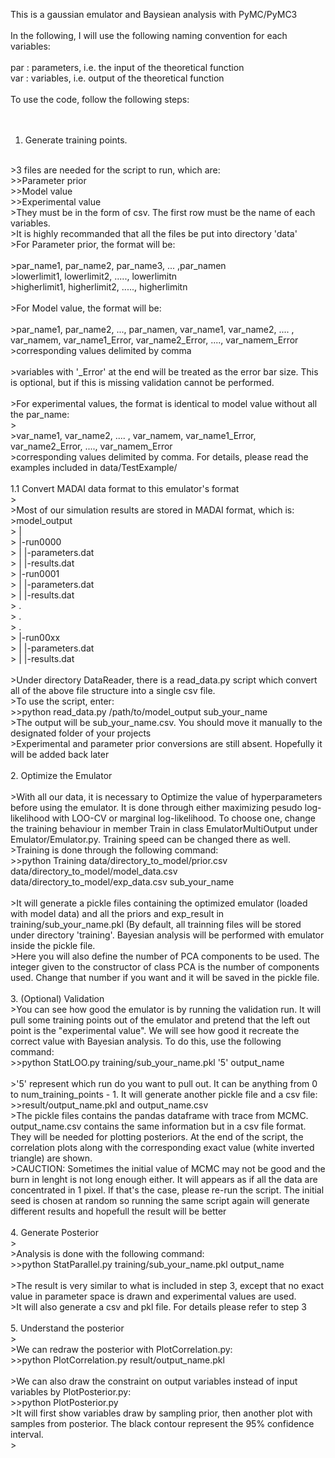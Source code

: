 This is a gaussian emulator and Baysiean analysis with PyMC/PyMC3 <br />
 <br />
In the following, I will use the following naming convention for each variables: <br />
 <br />
par : parameters, i.e. the input of the theoretical function <br />
var : variables, i.e. output of the theoretical function <br />
 <br />
To use the code, follow the following steps: <br />
 <br />
 <br />
1. Generate training points. <br />
 <br />
>3 files are needed for the script to run, which are: <br />
>>Parameter prior <br />
>>Model value <br />
>>Experimental value <br />
>They must be in the form of csv. The first row must be the name of each variables. <br />
>It is highly recommanded that all the files be put into directory 'data' <br />
>For Parameter prior, the format will be: <br />
 <br />
>par_name1, par_name2, par_name3, ... ,par_namen <br />
>lowerlimit1, lowerlimit2, ....., lowerlimitn <br />
>higherlimit1, higherlimit2, ....., higherlimitn <br />
 <br />
>For Model value, the format will be: <br />
 <br />
>par_name1, par_name2, ..., par_namen, var_name1, var_name2, .... , var_namem, var_name1_Error, var_name2_Error, ...., var_namem_Error <br />
>corresponding values delimited by comma <br />
 <br />
>variables with '_Error' at the end will be treated as the error bar size. This is optional, but if this is missing validation cannot be performed. <br />
 <br />
>For experimental values, the format is identical to model value without all the par_name: <br />
> <br />
>var_name1, var_name2, .... , var_namem, var_name1_Error, var_name2_Error, ...., var_namem_Error <br />
>corresponding values delimited by comma. For details, please read the examples included in data/TestExample/ <br />
 <br />
1.1 Convert MADAI data format to this emulator's format <br />
> <br />
>Most of our simulation results are stored in MADAI format, which is: <br />
>model_output <br />
>    | <br />
>    |-run0000 <br />
>    |    |-parameters.dat <br />
>    |    |-results.dat <br />
>    |-run0001 <br />
>    |    |-parameters.dat <br />
>    |    |-results.dat <br />
>    . <br />
>    . <br />
>    . <br />
>    |-run00xx <br />
>    |    |-parameters.dat <br />
>    |    |-results.dat <br />
 <br />
>Under directory DataReader, there is a read_data.py script which convert all of the above file structure into a single csv file. <br />
>To use the script, enter: <br />
>>python read_data.py /path/to/model_output sub_your_name <br />
>The output will be sub_your_name.csv. You should move it manually to the designated folder of your projects  <br />
>Experimental and parameter prior conversions are still absent. Hopefully it will be added back later <br />
 <br />
2. Optimize the Emulator <br />
 <br />
>With all our data, it is necessary to Optimize the value of hyperparameters before using the emulator. It is done through either maximizing pesudo log-likelihood with LOO-CV or marginal log-likelihood. To choose one, change the training behaviour in member Train in class EmulatorMultiOutput under Emulator/Emulator.py. Training speed can be changed there as well. <br />
>Training is done through the following command: <br />
>>python Training data/directory_to_model/prior.csv data/directory_to_model/model_data.csv data/directory_to_model/exp_data.csv sub_your_name <br />
 <br />
>It will generate a pickle files containing the optimized emulator (loaded with model data) and all the priors and exp_result in training/sub_your_name.pkl (By default, all trainning files will be stored under directory 'training'. Bayesian analysis will be performed with emulator inside the pickle file.  <br />
>Here you will also define the number of PCA components to be used. The integer given to the constructor of class PCA is the number of components used. Change that number if you want and it will be saved in the pickle file. <br />
 <br />
3. (Optional) Validation <br />
>You can see how good the emulator is by running the validation run. It will pull some training points out of the emulator and pretend that the left out point is the "experimental value". We will see how good it recreate the correct value with Bayesian analysis. To do this, use the following command: <br />
>>python StatLOO.py training/sub_your_name.pkl '5' output_name <br />
 <br />
>'5' represent which run do you want to pull out. It can be anything from 0 to num_training_points - 1. It will generate another pickle file and a csv file: <br />
>>result/output_name.pkl and output_name.csv <br />
>The pickle files contains the pandas dataframe with trace from MCMC. output_name.csv contains the same information but in a csv file format. They will be needed for plotting posteriors. At the end of the script, the correlation plots along with the corresponding exact value (white inverted triangle) are shown. <br />
>CAUCTION: Sometimes the initial value of MCMC may not be good and the burn in lenght is not long enough either. It will appears as if all the data are concentrated in 1 pixel. If that's the case, please re-run the script. The initial seed is chosen at random so running the same script again will generate different results and hopefull the result will be better <br />
 <br />
4. Generate Posterior <br />
> <br />
>Analysis is done with the following command: <br />
>>python StatParallel.py training/sub_your_name.pkl output_name <br />
 <br />
>The result is very similar to what is included in step 3, except that no exact value in parameter space is drawn and experimental values are used. <br />
>It will also generate a csv and pkl file. For details please refer to step 3 <br />
 <br />
5. Understand the posterior <br />
> <br />
>We can redraw the posterior with PlotCorrelation.py: <br />
>>python PlotCorrelation.py result/output_name.pkl <br />
 <br />
>We can also draw the constraint on output variables instead of input variables by PlotPosterior.py: <br />
>>python PlotPosterior.py <br />
>It will first show variables draw by sampling prior, then another plot with samples from posterior. The black contour represent the 95% confidence interval. <br />
> <br />
